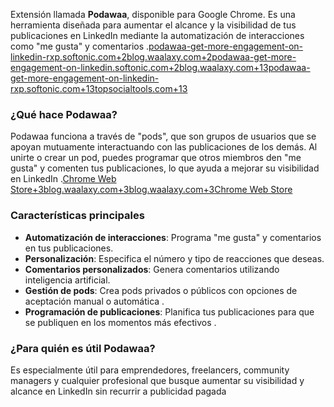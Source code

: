 Extensión llamada **Podawaa**, disponible para Google Chrome. Es una herramienta diseñada para aumentar el alcance y la visibilidad de tus publicaciones en LinkedIn mediante la automatización de interacciones como "me gusta" y comentarios .​[podawaa-get-more-engagement-on-linkedin-rxp.softonic.com+2blog.waalaxy.com+2podawaa-get-more-engagement-on-linkedin.softonic.com+2](https://blog.waalaxy.com/es/preguntas-frecuentas-podawaa/?utm_source=chatgpt.com)[blog.waalaxy.com+13podawaa-get-more-engagement-on-linkedin-rxp.softonic.com+13topsocialtools.com+13](https://podawaa-get-more-engagement-on-linkedin-rxp.softonic.com/chrome/extension?utm_source=chatgpt.com)

### ¿Qué hace Podawaa?

Podawaa funciona a través de "pods", que son grupos de usuarios que se apoyan mutuamente interactuando con las publicaciones de los demás. Al unirte o crear un pod, puedes programar que otros miembros den "me gusta" y comenten tus publicaciones, lo que ayuda a mejorar su visibilidad en LinkedIn .​[Chrome Web Store+3blog.waalaxy.com+3blog.waalaxy.com+3](https://blog.waalaxy.com/es/que-son-pods-para/?utm_source=chatgpt.com)[Chrome Web Store](https://chromewebstore.google.com/detail/podawaa-get-more-engageme/hpjloodfjfnoeekpikfdedoaiklofcgl?utm_source=chatgpt.com)

### Características principales

-  **Automatización de interacciones**: Programa "me gusta" y comentarios en tus publicaciones.
-  **Personalización**: Especifica el número y tipo de reacciones que deseas.
-  **Comentarios personalizados**: Genera comentarios utilizando inteligencia artificial.
-  **Gestión de pods**: Crea pods privados o públicos con opciones de aceptación manual o automática .
-  **Programación de publicaciones**: Planifica tus publicaciones para que se publiquen en los momentos más efectivos .

### ¿Para quién es útil Podawaa?

Es especialmente útil para emprendedores, freelancers, community managers y cualquier profesional que busque aumentar su visibilidad y alcance en LinkedIn sin recurrir a publicidad pagada

